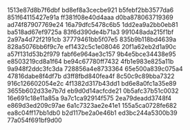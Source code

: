 1513e87d8b7f6dbf
bd8ef8a3cecbe921
b5febf2bb3577da6
851f64115427e91a
ff381f08e40d4aaa
d0ba878063719369
ad74f87907769e24
16a79dfc5478c6b5
1dd2ea9a2bb0eb81
ba518ad67ef9725a
83f6d390de4b71a3
991048ada215f1bf
2a97a4d72f2191cb
37779461bb5f07e5
835b9b118bd4639a
828a5076bb6f9c7e
ef1432c5c1e08046
20f1a62eb2d1a90c
a57f131d53b2f979
fabf6e964ae3c157
9b4e5bce34438e95
e8503219cd8a1f64
be94c67780ff7432
4fb1e983e825a11b
9a948f2ddc3fc3da
728856a4e8733364
65e500a839c075a4
47816dabe8f4df7b
d3ff8fbd840fea4f
8c50c9c89bba7322
916c126602054e2c
4f1382d317b43dd1
bd6e8a0fc1a35e89
3655b602d33e7b7d
eb9d0d14acfcde21
0b5afc37b51c0032
16e691c18e11a85a
9a7c1ca92914f575
2ea79deadd3748f4
e869d3ed209c97ae
6a1c7323ae2e41e1
155a5ca0728fe682
ea8c04ff17bb1db0
b2d117be2a0e46b1
ed3bc244a5300b39
77a054f691bf9d00
